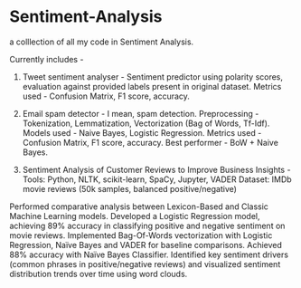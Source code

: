 # Sentiment-Analysis
a colllection of all my code in Sentiment Analysis. 

Currently includes - 

1) Tweet sentiment analyser - Sentiment predictor using polarity scores, evaluation against provided labels present in original dataset. Metrics used - Confusion 
                              Matrix, F1 score, accuracy.
   
2) Email spam detector - I mean, spam detection. Preprocessing - Tokenization, Lemmatization, Vectorization (Bag of Words, Tf-Idf). Models used - Naive Bayes, 
                         Logistic Regression. Metrics used -  Confusion Matrix, F1 score, accuracy. Best performer - BoW + Naive Bayes.
   
3) Sentiment Analysis of Customer Reviews to Improve Business Insights - 
  Tools: Python, NLTK, scikit-learn, SpaCy, Jupyter, VADER
  Dataset: IMDb movie reviews (50k samples, balanced positive/negative)
  
  Performed comparative analysis between Lexicon-Based and Classic Machine Learning models.
  Developed a Logistic Regression model, achieving 89% accuracy in classifying positive and negative sentiment on movie reviews.
  Implemented Bag-Of-Words vectorization with Logistic Regression, Naïve Bayes and VADER for baseline comparisons. Achieved 88% accuracy with Naïve Bayes Classifier.
  Identified key sentiment drivers (common phrases in positive/negative reviews) and visualized sentiment distribution trends over time using word clouds.
